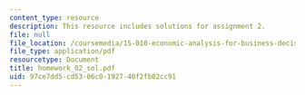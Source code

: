 ```yaml
---
content_type: resource
description: This resource includes solutions for assignment 2.
file: null
file_location: /coursemedia/15-010-economic-analysis-for-business-decisions-fall-2004/97ce7dd5cd5306c0192740f2fb02cc91_homework_02_sol.pdf
file_type: application/pdf
resourcetype: Document
title: homework_02_sol.pdf
uid: 97ce7dd5-cd53-06c0-1927-40f2fb02cc91
---
```

